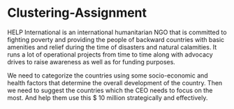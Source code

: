 # Clustering-Assignment
HELP International is an international humanitarian NGO that is committed to fighting poverty and providing the people of backward countries with basic amenities and relief during the time of disasters and natural calamities. It runs a lot of operational projects from time to time along with advocacy drives to raise awareness as well as for funding purposes.

We need to categorize the countries using some socio-economic and health factors that determine the overall development of the country. Then we need to suggest the countries which the CEO needs to focus on the most. And help them use this $ 10 million strategically and effectively.
